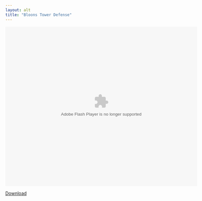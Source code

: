 ```yaml
---
layout: alt
title: "Bloons Tower Defense"
---
```


<object width="100" height="100">
    <embed src="src/bloonstd2.swf" flashvars="" base="" quality="high" allowscriptaccess="always" allowfullscreen="true" bgcolor="" wmode="window" width="600" height="500" type="application/x-shockwave-flash" pluginspage="http://www.macromedia.com/go/getflashplayer">
</object>

<br>

<a href="src/bloonstdtd2.swf" download class="btn btn-secondary">Download</a>
